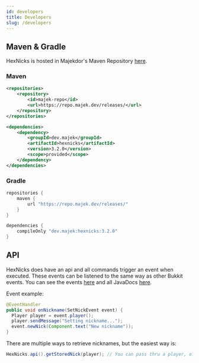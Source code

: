```yaml
---
id: developers
title: Developers
slug: /developers
---
```


## Maven & Gradle

HexNicks is hosted in Majekdor's Maven Repository [here](https://repo.majek.dev).

### Maven

```xml
<repositories>
    <repository>
        <id>majek-repo</id>
        <url>https://repo.majek.dev/releases/</url>
    </repository>
</repositories>

<dependencies>
    <dependency>
        <groupId>dev.majek</groupId>
        <artifactId>hexnicks</artifactId>
        <version>3.2.0</version>
        <scope>provided</scope>
    </dependency>
</dependencies>
```

### Gradle

```groovy
repositories {
    maven {
        url "https://repo.majek.dev/releases/"
    }
}

dependencies {
    compileOnly "dev.majek:hexnicks:3.2.0"
}
```

## API

HexNicks does have an api and all commands trigger an event when executed. These events can be listened to the same way 
as other Bukkit events. You can see the events [here](https://hexnicks.majek.dev/javadoc/dev/majek/hexnicks/api/package-summary.html) 
and all JavaDocs [here](https://hexnicks.majek.dev/javadoc).

Event example:
```java
@EventHandler
public void onNickname(SetNickEvent event) {
  Player player = event.player();
  player.sendMessage("Setting nickname...");
  event.newNick(Component.text("New nickname"));
}
```

There are multiple ways to retrieve nicknames, but the easiest way is:
```java
HexNicks.api().getStoredNick(player); // You can pass thru a player, offlineplayer, or uuid
```
